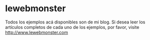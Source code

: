 lewebmonster
============

Todos los ejemplos acá disponibles son de mi blog.
Si desea leer los artículos completos de cada uno
de los ejemplos, por favor, visite http://www.lewebmonster.com
